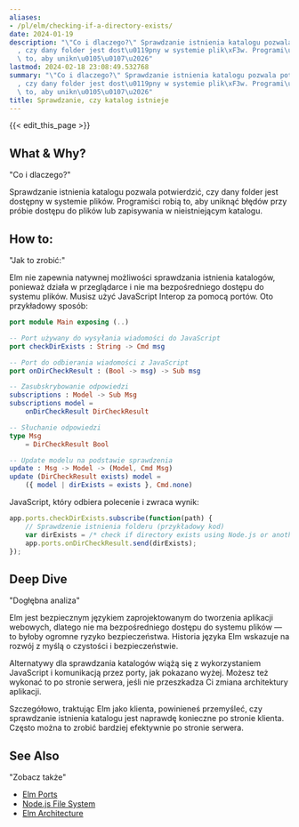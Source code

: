 ```yaml
---
aliases:
- /pl/elm/checking-if-a-directory-exists/
date: 2024-01-19
description: "\"Co i dlaczego?\" Sprawdzanie istnienia katalogu pozwala potwierdzi\u0107\
  , czy dany folder jest dost\u0119pny w systemie plik\xF3w. Programi\u015Bci robi\u0105\
  \ to, aby unikn\u0105\u0107\u2026"
lastmod: 2024-02-18 23:08:49.532768
summary: "\"Co i dlaczego?\" Sprawdzanie istnienia katalogu pozwala potwierdzi\u0107\
  , czy dany folder jest dost\u0119pny w systemie plik\xF3w. Programi\u015Bci robi\u0105\
  \ to, aby unikn\u0105\u0107\u2026"
title: Sprawdzanie, czy katalog istnieje
---
```


{{< edit_this_page >}}

## What & Why?
"Co i dlaczego?"

Sprawdzanie istnienia katalogu pozwala potwierdzić, czy dany folder jest dostępny w systemie plików. Programiści robią to, aby uniknąć błędów przy próbie dostępu do plików lub zapisywania w nieistniejącym katalogu.

## How to:
"Jak to zrobić:"

Elm nie zapewnia natywnej możliwości sprawdzania istnienia katalogów, ponieważ działa w przeglądarce i nie ma bezpośredniego dostępu do systemu plików. Musisz użyć JavaScript Interop za pomocą portów. Oto przykładowy sposób:

```Elm
port module Main exposing (..)

-- Port używany do wysyłania wiadomości do JavaScript
port checkDirExists : String -> Cmd msg

-- Port do odbierania wiadomości z JavaScript
port onDirCheckResult : (Bool -> msg) -> Sub msg

-- Zasubskrybowanie odpowiedzi
subscriptions : Model -> Sub Msg
subscriptions model =
    onDirCheckResult DirCheckResult

-- Słuchanie odpowiedzi
type Msg
    = DirCheckResult Bool

-- Update modelu na podstawie sprawdzenia
update : Msg -> Model -> (Model, Cmd Msg)
update (DirCheckResult exists) model =
    ({ model | dirExists = exists }, Cmd.none)
```

JavaScript, który odbiera polecenie i zwraca wynik:

```javascript
app.ports.checkDirExists.subscribe(function(path) {
    // Sprawdzenie istnienia folderu (przykładowy kod)
    var dirExists = /* check if directory exists using Node.js or another backend method */;
    app.ports.onDirCheckResult.send(dirExists);
});
```

## Deep Dive
"Dogłębna analiza"

Elm jest bezpiecznym językiem zaprojektowanym do tworzenia aplikacji webowych, dlatego nie ma bezpośredniego dostępu do systemu plików — to byłoby ogromne ryzyko bezpieczeństwa. Historia języka Elm wskazuje na rozwój z myślą o czystości i bezpieczeństwie.

Alternatywy dla sprawdzania katalogów wiążą się z wykorzystaniem JavaScript i komunikacją przez porty, jak pokazano wyżej. Możesz też wykonać to po stronie serwera, jeśli nie przeszkadza Ci zmiana architektury aplikacji.

Szczegółowo, traktując Elm jako klienta, powinieneś przemyśleć, czy sprawdzanie istnienia katalogu jest naprawdę konieczne po stronie klienta. Często można to zrobić bardziej efektywnie po stronie serwera.

## See Also
"Zobacz także"

- [Elm Ports](https://guide.elm-lang.org/interop/ports.html)
- [Node.js File System](https://nodejs.org/api/fs.html)
- [Elm Architecture](https://guide.elm-lang.org/architecture/)
